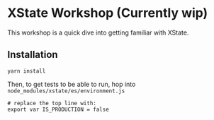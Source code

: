 # XState Workshop (Currently wip)

This workshop is a quick dive into getting familiar with XState.

## Installation

```
yarn install
```

Then, to get tests to be able to run, hop into `node_modules/xstate/es/environment.js`

```
# replace the top line with:
export var IS_PRODUCTION = false
```
